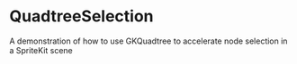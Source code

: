 # QuadtreeSelection
A demonstration of how to use GKQuadtree to accelerate node selection in a SpriteKit scene
